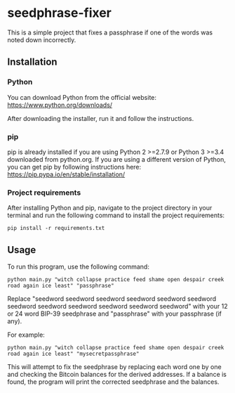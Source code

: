 # seedphrase-fixer
This is a simple project that fixes a passphrase if one of the words was noted down incorrectly.

## Installation

### Python

You can download Python from the official website: https://www.python.org/downloads/

After downloading the installer, run it and follow the instructions.

### pip

pip is already installed if you are using Python 2 >=2.7.9 or Python 3 >=3.4 downloaded from python.org. If you are using a different version of Python, you can get pip by following instructions here: https://pip.pypa.io/en/stable/installation/

### Project requirements

After installing Python and pip, navigate to the project directory in your terminal and run the following command to install the project requirements:

```
pip install -r requirements.txt
```

## Usage

To run this program, use the following command:

```
python main.py "witch collapse practice feed shame open despair creek road again ice least" "passphrase"
```

Replace "seedword seedword seedword seedword seedword seedword seedword seedword seedword seedword seedword seedword" with your 12 or 24 word BIP-39 seedphrase and "passphrase" with your passphrase (if any).

For example:

```
python main.py "witch collapse practice feed shame open despair creek road again ice least" "mysecretpassphrase"
```

This will attempt to fix the seedphrase by replacing each word one by one and checking the Bitcoin balances for the derived addresses. If a balance is found, the program will print the corrected seedphrase and the balances.
